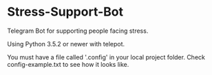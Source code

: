 # Stress-Support-Bot
Telegram Bot for supporting people facing stress.

Using Python 3.5.2 or newer with telepot.

You must have a file called '.config' in your local project folder.
Check config-example.txt to see how it looks like.
